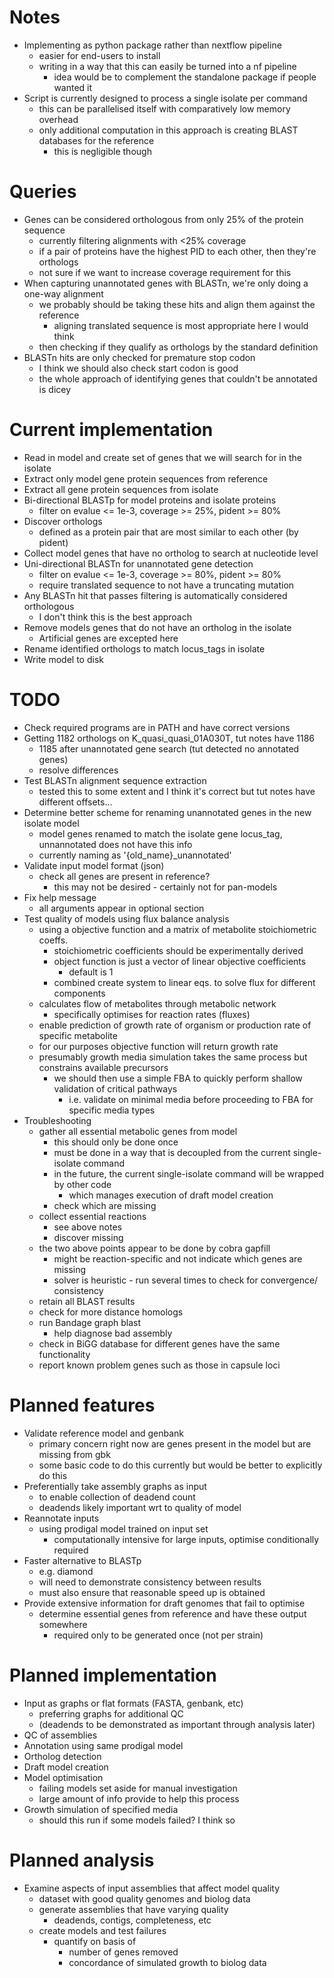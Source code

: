 # Notes
* Implementing as python package rather than nextflow pipeline
    - easier for end-users to install
    - writing in a way that this can easily be turned into a nf pipeline
        - idea would be to complement the standalone package if people wanted it
* Script is currently designed to process a single isolate per command
    - this can be parallelised itself with comparatively low memory overhead
    - only additional computation in this approach is creating BLAST databases for the reference
        - this is negligible though


# Queries
* Genes can be considered orthologous from only 25% of the protein sequence
    - currently filtering alignments with <25% coverage
    - if a pair of proteins have the highest PID to each other, then they're orthologs
    - not sure if we want to increase coverage requirement for this
* When capturing unannotated genes with BLASTn, we're only doing a one-way alignment
    - we probably should be taking these hits and align them against the reference
        - aligning translated sequence is most appropriate here I would think
    - then checking if they qualify as orthologs by the standard definition
* BLASTn hits are only checked for premature stop codon
    - I think we should also check start codon is good
    - the whole approach of identifying genes that couldn't be annotated is dicey


# Current implementation
* Read in model and create set of genes that we will search for in the isolate
* Extract only model gene protein sequences from reference
* Extract all gene protein sequences from isolate
* Bi-directional BLASTp for model proteins and isolate proteins
    - filter on evalue <= 1e-3, coverage >= 25%, pident >= 80%
* Discover orthologs
    - defined as a protein pair that are most similar to each other (by pident)
* Collect model genes that have no ortholog to search at nucleotide level
* Uni-directional BLASTn for unannotated gene detection
    - filter on evalue <= 1e-3, coverage >= 80%, pident >= 80%
    - require translated sequence to not have a truncating mutation
* Any BLASTn hit that passes filtering is automatically considered orthologous
    - I don't think this is the best approach
* Remove models genes that do not have an ortholog in the isolate
    - Artificial genes are excepted here
* Rename identified orthologs to match locus\_tags in isolate
* Write model to disk


# TODO
* Check required programs are in PATH and have correct versions
* Getting 1182 orthologs on K\_quasi\_quasi\_01A030T, tut notes have 1186
    - 1185 after unannotated gene search (tut detected no annotated genes)
    - resolve differences
* Test BLASTn alignment sequence extraction
    - tested this to some extent and I think it's correct but tut notes have different offsets...
* Determine better scheme for renaming unannotated genes in the new isolate model
    - model genes renamed to match the isolate gene locus\_tag, unnannotated does not have this info
    - currently naming as '{old\_name}\_unannotated'
* Validate input model format (json)
    - check all genes are present in reference?
        - this may not be desired - certainly not for pan-models
* Fix help message
    - all arguments appear in optional section
* Test quality of models using flux balance analysis
    - using a objective function and a matrix of metabolite stoichiometric coeffs.
        - stoichiometric coefficients should be experimentally derived
        - object function is just a vector of linear objective coefficients
            - default is 1
        - combined create system to linear eqs. to solve flux for different components
    - calculates flow of metabolites through metabolic network
        - specifically optimises for reaction rates (fluxes)
    - enable prediction of growth rate of organism or production rate of specific metabolite
    - for our purposes objective function will return growth rate
    - presumably growth media simulation takes the same process but constrains available precursors
        - we should then use a simple FBA to quickly perform shallow validation of critical pathways
            - i.e. validate on minimal media before proceeding to FBA for specific media types
* Troubleshooting
    - gather all essential metabolic genes from model
        - this should only be done once
        - must be done in a way that is decoupled from the current single-isolate command
        - in the future, the current single-isolate command will be wrapped by other code
            - which manages execution of draft model creation
        - check which are missing
    - collect essential reactions
        - see above notes
        - discover missing
    - the two above points appear to be done by cobra gapfill
        - might be reaction-specific and not indicate which genes are missing
        - solver is heuristic - run several times to check for convergence/ consistency
    - retain all BLAST results
    - check for more distance homologs
    - run Bandage graph blast
        - help diagnose bad assembly
    - check in BiGG database for different genes have the same functionality
    - report known problem genes such as those in capsule loci


# Planned features
* Validate reference model and genbank
    - primary concern right now are genes present in the model but are missing from gbk
    - some basic code to do this currently but would be better to explicitly do this
* Preferentially take assembly graphs as input
    - to enable collection of deadend count
    - deadends likely important wrt to quality of model
* Reannotate inputs
    - using prodigal model trained on input set
        - computationally intensive for large inputs, optimise conditionally required
* Faster alternative to BLASTp
    - e.g. diamond
    - will need to demonstrate consistency between results
    - must also ensure that reasonable speed up is obtained
* Provide extensive information for draft genomes that fail to optimise
    - determine essential genes from reference and have these output somewhere
        - required only to be generated once (not per strain)


# Planned implementation
* Input as graphs or flat formats (FASTA, genbank, etc)
    - preferring graphs for additional QC
    - (deadends to be demonstrated as important through analysis later)
* QC of assemblies
* Annotation using same prodigal model
* Ortholog detection
* Draft model creation
* Model optimisation
    - failing models set aside for manual investigation
    - large amount of info provide to help this process
* Growth simulation of specified media
    - should this run if some models failed? I think so


# Planned analysis
* Examine aspects of input assemblies that affect model quality
    - dataset with good quality genomes and biolog data
    - generate assemblies that have varying quality
        - deadends, contigs, completeness, etc
    - create models and test failures
        - quantify on basis of
            - number of genes removed
            - concordance of simulated growth to biolog data
